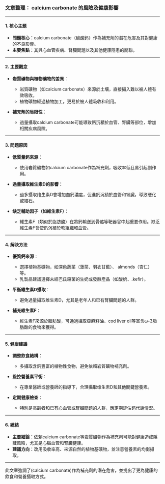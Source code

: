 ### 文章整理： calcium carbonate 的風險及健康影響

---

#### 1. 核心主題  
- **問題核心**：calcium carbonate（碳酸鈣）作為補充劑的潛在危害及其對健康的不良影響。  
- **主要焦點**：其與心血管疾病、腎臟問題以及其他健康隱患的關聯。

---

#### 2. 主要觀念  
- **岩質礦物與植物礦物的差異**：  
  - 岩質礦物（如calcium carbonate）來源於土壤，直接攝入難以被人體有效吸收。  
  - 植物礦物經過植物加工，更易於被人體吸收和利用。  

- **補充劑的局限性**：  
  - 過量攝取calcium carbonate可能導致鈣沉積於血管、腎臟等部位，增加相關疾病風險。  

---

#### 3. 問題原因  
- **低質量鈣來源**：  
  - 使用岩質礦物如calcium carbonate作為補充劑，吸收率低且易引起副作用。  

- **過量攝取維生素D的影響**：  
  - 過多攝取维生素D會增加血鈣濃度，促進鈣沉積於血管和腎臟，導致硬化或結石。  

- **缺乏輔助因子（如維生素F）**：  
  - 維生素F（類似於脂肪酸）在將鈣輸送到骨骼等靶器官中起重要作用。缺乏維生素F會使鈣沉積於軟組織和血管。  

---

#### 4. 解決方法  
- **優質鈣來源**：  
  - 選擇植物基礦物，如深色蔬菜（菠菜、羽衣甘藍）、 almonds（杏仁）等。  
  - 乳製品建議選擇未經巴氏殺菌的生奶或發酵產品（如酸奶、.kefir）。  

- **平衡維生素D攝取**：  
  - 避免過量攝取维生素D，尤其是老年人和已有腎臟問題的人群。  

- **補充維生素F**：  
  - 維生素F來源於脂肪酸，可通過攝取亞麻籽油、cod liver oil等富含ω-3脂肪酸的食物來獲得。  

---

#### 5. 健康建議  
- **調整飲食結構**：  
  - 多攝取含鈣豐富的植物性食物，避免依賴岩質礦物補充劑。  

- **監控營養素平衡**：  
  - 在專業醫師或營養師的指導下，合理攝取维生素D和其他關鍵營養素。  

- **定期健康檢查**：  
  - 特別是高齡者和已有心血管或腎臟問題的人群，應定期評估鈣代謝情況。  

---

#### 6. 總結  
- **主要結論**：依賴calcium carbonate等岩質礦物作為補充劑可能對健康造成隱藏風險，尤其是心腦血管和腎臟健康。  
- **建議方向**：改用吸收率高、來源自然的植物基礦物，並注意營養素的均衡攝取。  

---

此文章強調了(calcium carbonate)作為補充劑的潛在危害，並提出了更為健康的飲食和營養攝取方式。